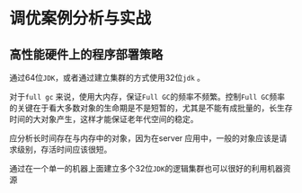 # 调优案例分析与实战

## 高性能硬件上的程序部署策略

通过64位`JDK`，或者通过建立集群的方式使用32位`jdk` 。

对于`full gc` 来说，使用大内存，保证`Full GC`的频率不频繁。控制`Full GC`频率的关键在于看大多数对象的生命期是不是短暂的，尤其是不能有成批量的，长生存时间的大对象产生，这样才能保证老年代空间的稳定。

应分析长时间存在与内存中的对象，因为在server 应用中，一般的对象应该是请求级别，存活时间应该很短。



通过在一个单一的机器上面建立多个32位`JDK`的逻辑集群也可以很好的利用机器资源



